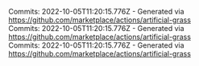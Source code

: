 Commits: 2022-10-05T11:20:15.776Z - Generated via https://github.com/marketplace/actions/artificial-grass
<br>
Commits: 2022-10-05T11:20:15.776Z - Generated via https://github.com/marketplace/actions/artificial-grass
<br>
Commits: 2022-10-05T11:20:15.776Z - Generated via https://github.com/marketplace/actions/artificial-grass
<br>
